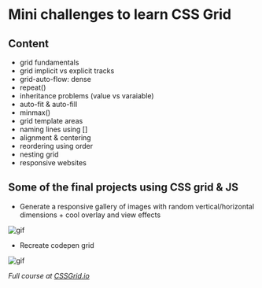 # Mini challenges to learn CSS Grid

## Content

* grid fundamentals
* grid implicit vs explicit tracks
* grid-auto-flow: dense
* repeat()
* inheritance problems (value vs varaiable)
* auto-fit & auto-fill
* minmax()
* grid template areas
* naming lines using []
* alignment & centering
* reordering using order
* nesting grid
* responsive websites

## Some of the final projects using CSS grid & JS

* Generate a responsive gallery of images with random vertical/horizontal dimensions + cool overlay and view effects

![gif](gifs/image-gallery.gif)

* Recreate codepen grid

![gif](gifs/codepen.gif)

*Full course at [CSSGrid.io](https://CSSGrid.io)*


